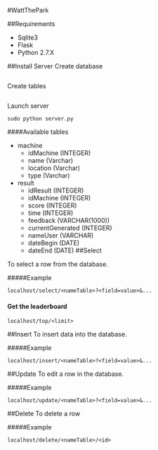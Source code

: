 #WattThePark

##Requirements
* Sqlite3
* Flask
* Python 2.7.X

##Install Server
Create database
```sqlite3 nameDataBase
```

Create tables
```.read createTable_v_sqlite.sql
```

Launch server
```
sudo python server.py
```

####Available tables
* machine
    * idMachine (INTEGER)
    * name (Varchar)
    * location (Varchar)
    * type (Varchar)
* result
    * idResult (INTEGER)
    * idMachine (INTEGER)
    * score (INTEGER)
    * time (INTEGER)
    * feedback (VARCHAR(1000))
    * currentGenerated (INTEGER)
    * nameUser (VARCHAR)
    * dateBegin (DATE)
    * dateEnd (DATE)
##Select

To select a row from the database.

#####Example
```
localhost/select/<nameTable>?<field=value>&...
```

#### Get the leaderboard
```
localhost/top/<limit> 
```

##Insert
To insert data into the database.

#####Example
```
localhost/insert/<nameTable>?<field=value>&... 
```

##Update
To edit a row in the database.

#####Example
```
localhost/update/<nameTable>?<field=value>&...
```

##Delete
To delete a row

#####Example
```
localhost/delete/<nameTable>/<id>
```


